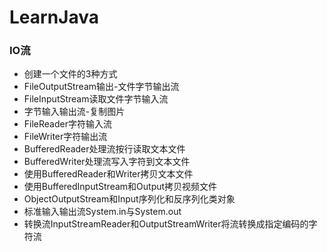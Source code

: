 # LearnJava
### IO流
- 创建一个文件的3种方式
- FileOutputStream输出-文件字节输出流
- FileInputStream读取文件字节输入流
- 字节输入输出流-复制图片
- FileReader字符输入流
- FileWriter字符输出流
- BufferedReader处理流按行读取文本文件
- BufferedWriter处理流写入字符到文本文件
- 使用BufferedReader和Writer拷贝文本文件
- 使用BufferedInputStream和Output拷贝视频文件
- ObjectOutputStream和Input序列化和反序列化类对象
- 标准输入输出流System.in与System.out
- 转换流InputStreamReader和OutputStreamWriter将流转换成指定编码的字符流
